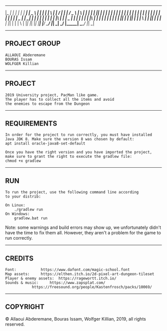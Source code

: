  _____   _   _   _____        _____   _   _   __   _   _____   _____   _____   __   _  
|_   _| | | | | | ____|      |  _  \ | | | | |  \ | | /  ___| | ____| /  _  \ |  \ | | 
  | |   | |_| | | |__        | | | | | | | | |   \| | | |     | |__   | | | | |   \| | 
  | |   |  _  | |  __|       | | | | | | | | | |\   | | |  _  |  __|  | | | | | |\   | 
  | |   | | | | | |___       | |_| | | |_| | | | \  | | |_| | | |___  | |_| | | | \  | 
  |_|   |_| |_| |_____|      |_____/ \_____/ |_|  \_| \_____/ |_____| \_____/ |_|  \_| 


--------------------------------
PROJECT GROUP
--------------------------------
	ALLAOUI Abderemane
	BOURAS Issam
	WOLFGER Killian

--------------------------------
 PROJECT
--------------------------------
	2019 University project, PacMan like game.
	The player has to collect all the items and avoid
	the enemies to escape from the Dungeon

--------------------------------
REQUIREMENTS
--------------------------------
	In order for the project to run correctly, you must have installed
	Java JDK 8. Make sure the version 8 was chosen by default:
	apt install oracle-java8-set-default

	Once you have the right version and you have imported the project,
	make sure to grant the right to execute the gradlew file:
	chmod +x gradlew

--------------------------------
RUN
--------------------------------
	To run the project, use the following command line according
	to your distrib:

	On Linux:
		./gradlew run
	On Windows:
		gradlew.bat run
	

Note: some warnings and build errors may show up, we unfortunately didn't have
the time to fix them all. However, they aren't a problem for the game to run
correctly.

--------------------------------
CREDITS
--------------------------------
	Font:			https://www.dafont.com/magic-school.font
	Map assets:		https://elthen.itch.io/2d-pixel-art-dungeon-tileset
	Player & enemy assets:	https://ragewortt.itch.io/
	Sounds & music:		https://www.zapsplat.com/
				https://freesound.org/people/Kastenfrosch/packs/10069/

--------------------------------
COPYRIGHT
--------------------------------
© Allaoui Abderemane, Bouras Issam, Wolfger Killian, 2019, all rights reserved.